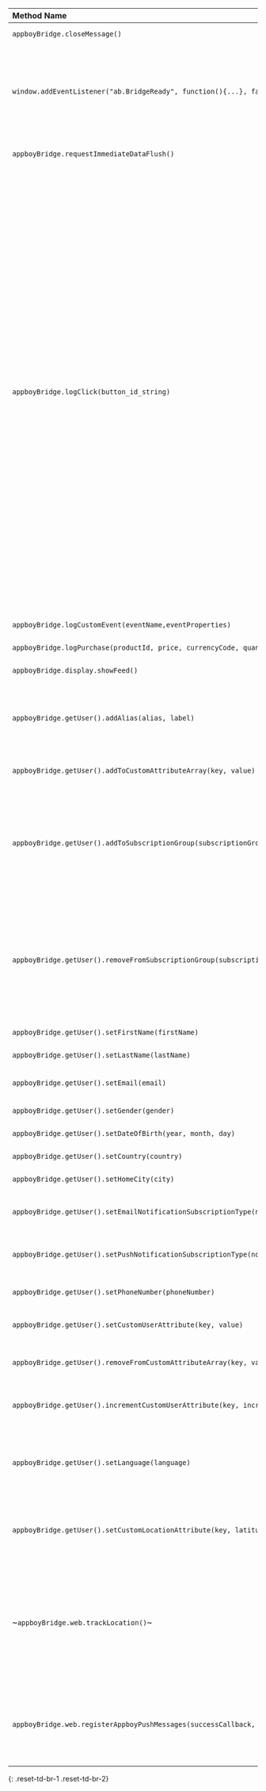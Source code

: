 | Method Name    | Description      |
| :------- | :------------------ |
| `appboyBridge.closeMessage()`                                                               | Close the current in-app message.                           |
| `window.addEventListener("ab.BridgeReady", function(){...}, false)`                         | Callback method for when the `appboyBridge` has finished loading. All javaScript code should be run within this callback function.                                                                                                                                                              |
| `appboyBridge.requestImmediateDataFlush()`                                                  | Flush queued data to the Braze servers. [JS Docs](https://js.appboycdn.com/web-sdk/latest/doc/module-braze.html#.requestImmediateDataFlush "JavaScript documentation for requestImmediateDataFlush method")   |
| `appboyBridge.logClick(button_id_string)`                                                   | Log a button click for a given button ID. When `button_id_string` is left blank, a body-click will be logged instead. The `button_id_string` can be passed out as the `button_id` in [in-app message click events]({{site.baseurl}}/user_guide/data_and_analytics/braze_currents/event_glossary/message_engagement_events/#in-app-message-click-events) via Currents. <br><br>This method was introduced in Android SDK v8.0.0, Web SDK v2.5.0, and iOS SDK v3.23.0<br><br>The `button_id_string` only accepts alphanumeric characters, spaces, dashes, and underscores. Adding a character with an accent (e.g., ö,â,ê) breaks the button click tracking, resulting in the button string not appearing in the campaign analytics section and clicks not being accounted for. |
| `appboyBridge.logCustomEvent(eventName,eventProperties)`                                    | Log a custom event. [JS Docs](https://js.appboycdn.com/web-sdk/latest/doc/modules/braze.html#logcustomevent "JavaScript documentation for logCustomEvent method")                                                                                                                                                                                   |
| `appboyBridge.logPurchase(productId, price, currencyCode, quantity, purchaseProperties)`    | Log a purchase. [JS Docs](https://js.appboycdn.com/web-sdk/latest/doc/modules/braze.html#logpurchase "JavaScript documentation for purchaseProperties method")                                                                                                                                                                                          |
| `appboyBridge.display.showFeed()`                                                           | Show the News Feed. [JS Docs](https://js.appboycdn.com/web-sdk/latest/doc/module-display.html#.showFeed "JavaScript documentation for showFeed method")                                                                                                                                                                                        |
| `appboyBridge.getUser().addAlias(alias, label)`                                             | Adds an alias to a user. Introduced in Web SDK v2.7.0, Android v8.1.0, and iOS SDK v3.26.0 [JS Docs](https://js.appboycdn.com/web-sdk/latest/doc/ab.User.html#addAlias "JavaScript documentation for addAlias method")                                                                                                                                                                                       |
| `appboyBridge.getUser().addToCustomAttributeArray(key, value)`                              | Adds to a custom attribute array. [JS Docs](https://js.appboycdn.com/web-sdk/latest/doc/ab.User.html#addToCustomAttributeArray "JavaScript documentation for addToCustomAttributeArray method")                                                                                                                                                                 |
| `appboyBridge.getUser().addToSubscriptionGroup(subscriptionGroupId)` | Adds a user to an email or SMS subscription group. [JS Docs](https://js.appboycdn.com/web-sdk/latest/doc/classes/appboy.user.html#addtosubscriptiongroup "JavaScript documentation for addToSubscriptionGroup method").<br><br>This method was introduced in Android SDK v15.0.0, Web SDK v3.4.0, and iOS SDK v4.3.3. |
| `appboyBridge.getUser().removeFromSubscriptionGroup(subscriptionGroupId)` | Removes a user from an email or SMS subscription group. [JS Docs](https://js.appboycdn.com/web-sdk/latest/doc/classes/appboy.user.html#removefromsubscriptiongroup "JavaScript documentation for removeFromSubscriptionGroup method").<br><br>This method was introduced in Android SDK v15.0.0, Web SDK v3.4.0, and iOS SDK v4.3.3. |
| `appboyBridge.getUser().setFirstName(firstName)`                                            | Set a user's first name. [JS Docs](https://js.appboycdn.com/web-sdk/latest/doc/ab.User.html#setFirstName "JavaScript documentation for setFirstName method")                                                                                                                                                                                       |
| `appboyBridge.getUser().setLastName(lastName)`                                              | Set a user's last name. [JS Docs](https://js.appboycdn.com/web-sdk/latest/doc/ab.User.html#setLastName "JavaScript documentation for setLastName method")                                                                                                                                                                                         |
| `appboyBridge.getUser().setEmail(email)`                                                    | Set a user's email address. [JS Docs](https://js.appboycdn.com/web-sdk/latest/doc/ab.User.html#setEmail "JavaScript documentation for setEmail method")                                                                                                                                                                                        |
| `appboyBridge.getUser().setGender(gender)`                                                  | Set a user's gender. [JS Docs](https://js.appboycdn.com/web-sdk/latest/doc/ab.User.html#setGender "JavaScript documentation for setGender method")                                                                                                                                                                                              |
| `appboyBridge.getUser().setDateOfBirth(year, month, day)`                                   | Set a user's date of birth. [JS Docs](https://js.appboycdn.com/web-sdk/latest/doc/ab.User.html#setDateOfBirth "JavaScript documentation for setDateOfBirth method")                                                                                                                                                                                  |
| `appboyBridge.getUser().setCountry(country)`                                                | Set a user's country. [JS Docs](https://js.appboycdn.com/web-sdk/latest/doc/ab.User.html#setCountry "JavaScript documentation for setCountry method")                                                                                                                                                                                            |
| `appboyBridge.getUser().setHomeCity(city)`                                                  | Set a user's city. [JS Docs](https://js.appboycdn.com/web-sdk/latest/doc/ab.User.html#setHomeCity "JavaScript documentation for setHomeCity method")                                                                                                                                                                                              |
| `appboyBridge.getUser().setEmailNotificationSubscriptionType(notificationSubscriptionType)` | Set email notification subscription status. [JS Docs](https://js.appboycdn.com/web-sdk/latest/doc/ab.User.html#setEmailNotificationSubscriptionType "JavaScript documentation for setEmailNotificationSubscriptionType method")                                                                                                                                            |
| `appboyBridge.getUser().setPushNotificationSubscriptionType(notificationSubscriptionType)`  | Set push notification subscription status. [JS Docs](https://js.appboycdn.com/web-sdk/latest/doc/ab.User.html#setPushNotificationSubscriptionType "JavaScript documentation for setPushNotificationSubscriptionType method")                                                                                                                                              |
| `appboyBridge.getUser().setPhoneNumber(phoneNumber)`                                        | Set a user's phone number. [JS Docs](https://js.appboycdn.com/web-sdk/latest/doc/ab.User.html#setPhoneNumber "JavaScript documentation for setCustomUserAttribute method")                                                                                                                                                                                   |
| `appboyBridge.getUser().setCustomUserAttribute(key, value)`                                 | Set a custom user attribute. [JS Docs](https://js.appboycdn.com/web-sdk/latest/doc/ab.User.html#setCustomUserAttribute "JavaScript documentation for setCustomUserAttribute method")                                                                                                                                                                         |
| `appboyBridge.getUser().removeFromCustomAttributeArray(key, value)`                         | Remove a custom user attribute. [JS Docs](https://js.appboycdn.com/web-sdk/latest/doc/ab.User.html#removeFromCustomAttributeArray "JavaScript documentation for removeFromCustomAttributeArray method")                                                                                                                                                              |
| `appboyBridge.getUser().incrementCustomUserAttribute(key, incrementValue)`                  | Increment a custom user attribute. [JS Docs](https://js.appboycdn.com/web-sdk/latest/doc/ab.User.html#incrementCustomUserAttribute "JavaScript documentation for incrementCustomUserAttribute method")                                                                                                                                                             |
| `appboyBridge.getUser().setLanguage(language)`                                              | Set a user's language. Introduced in Android SDK v5.0.0 and Web SDK v2.6.0. [JS Docs](https://js.appboycdn.com/web-sdk/latest/doc/ab.User.html#setLanguage "JavaScript documentation for setLanguage")                                                                                                    |
| `appboyBridge.getUser().setCustomLocationAttribute(key, latitude, longitude)`               | Set a custom location attribute. Introduced in Android SDK v5.0.0. [JS Docs](https://js.appboycdn.com/web-sdk/latest/doc/ab.User.html#setCustomLocationAttribute "JavaScript documentation for setCustomLocationAttribute method")                                                                                                            |
| ~`appboyBridge.web.trackLocation()`~                                   | This method is deprecated as of Web SDK v4.0.0. Request and track a user's location (web only). This method is a no-op when called in a non-web environment. [JS Docs](https://js.appboycdn.com/web-sdk/latest/doc/module-braze.html#.trackLocation "JavaScript documentation for trackLocation method")                              |
| `appboyBridge.web.registerAppboyPushMessages(successCallback, deniedCallback)`              | Register for web push (web only). This method is a no-op when called in a non-web environment. [JS Docs](https://js.appboycdn.com/web-sdk/latest/doc/module-braze.html#.registerAppboyPushMessages "JavaScript documentation for registerAppboyPushMessages method")                                        |
{: .reset-td-br-1 .reset-td-br-2}
